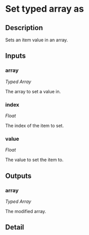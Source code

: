 # Set typed array as

## Description
Sets an item value in an array.

## Inputs
### array

*Typed Array*

The array to set a value in.

### index

*Float*

The index of the item to set.

### value

*Float*

The value to set the item to.

## Outputs
### array

*Typed Array*

The modified array.

## Detail

